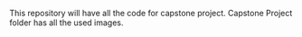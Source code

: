 This repository will have all the code for capstone project.
Capstone Project folder has all the used images.
